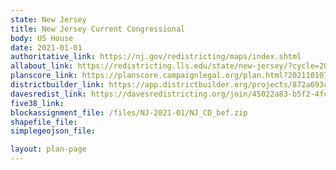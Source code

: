 ```yaml
---
state: New Jersey
title: New Jersey Current Congressional
body: US House
date: 2021-01-01
authoritative_link: https://nj.gov/redistricting/maps/index.shtml
allabout_link: https://redistricting.lls.edu/state/new-jersey/?cycle=2020&level=Congress&startdate=
planscore_link: https://planscore.campaignlegal.org/plan.html?20211010T153745.552880153Z
districtbuilder_link: https://app.districtbuilder.org/projects/872a693c-02eb-4928-a798-7e32a9e50b4e
davesredist_link: https://davesredistricting.org/join/45022a83-b5f2-4fce-bbfa-0f34c27b9883
five38_link:
blockassignment_file: /files/NJ-2021-01/NJ_CD_bef.zip
shapefile_file:
simplegeojson_file:

layout: plan-page
---
```

